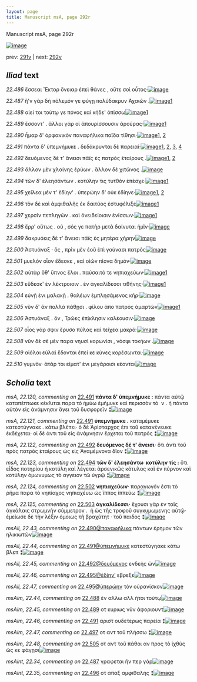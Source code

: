 ```yaml
---
layout: page
title: Manuscript msA, page 292r
---
```


Manuscript msA, page 292r

[![image](http://www.homermultitext.org/iipsrv?OBJ=IIP,1.0&FIF=/project/homer/pyramidal/deepzoom/hmt/vaimg/2017a/VA292RN_0462.tif&WID=100&CVT=JPEG)](http://www.homermultitext.org/ict2/?urn=urn:cite2:hmt:vaimg.2017a:VA292RN_0462)

prev:  [291v](../291v) | next:  [292v](../292v)

## *Iliad* text

*22.486* <a id="22.486"/> ἔσσεαι Ἕκτορ ὄνειαρ ἐπεὶ θάνες , οὔτε σοὶ οὗτος·[![image](http://www.homermultitext.org/iipsrv?OBJ=IIP,1.0&FIF=/project/homer/pyramidal/deepzoom/hmt/vaimg/2017a/VA292RN_0462.tif&RGN=0.1769,0.2140,0.4112,0.03237&WID=1000&CVT=JPEG)](http://www.homermultitext.org/ict2/?urn=urn:cite2:hmt:vaimg.2017a:VA292RN_0462@0.1769,0.2140,0.4112,0.03237)

*22.487* <a id="22.487"/> ἢ'ν γὰρ δὴ πόλεμόν γε φύγῃ πολύδακρυν Ἀχαιῶν .[![image](http://www.homermultitext.org/iipsrv?OBJ=IIP,1.0&FIF=/project/homer/pyramidal/deepzoom/hmt/vaimg/2017a/VA292RN_0462.tif&RGN=0.1713,0.2380,0.4272,0.03112&WID=1000&CVT=JPEG)](http://www.homermultitext.org/ict2/?urn=urn:cite2:hmt:vaimg.2017a:VA292RN_0462@0.1713,0.2380,0.4272,0.03112)[1](#msAint_22.34)

*22.488* <a id="22.488"/> αἰεί τοι τούτῳ γε πόνος καὶ κήδε' ὀπίσσω[![image](http://www.homermultitext.org/iipsrv?OBJ=IIP,1.0&FIF=/project/homer/pyramidal/deepzoom/hmt/vaimg/2017a/VA292RN_0462.tif&RGN=0.1551,0.2640,0.3898,0.01853&WID=1000&CVT=JPEG)](http://www.homermultitext.org/ict2/?urn=urn:cite2:hmt:vaimg.2017a:VA292RN_0462@0.1551,0.2640,0.3898,0.01853)[1](#msAim_22.44)

*22.489* <a id="22.489"/> ἔσσοντ' . ἄλλοι γάρ οἱ ἀπουρίσσουσιν ἀρούρας·[![image](http://www.homermultitext.org/iipsrv?OBJ=IIP,1.0&FIF=/project/homer/pyramidal/deepzoom/hmt/vaimg/2017a/VA292RN_0462.tif&RGN=0.1444,0.2809,0.4274,0.02393&WID=1000&CVT=JPEG)](http://www.homermultitext.org/ict2/?urn=urn:cite2:hmt:vaimg.2017a:VA292RN_0462@0.1444,0.2809,0.4274,0.02393)[1](#msAim_22.45)

*22.490* <a id="22.490"/> ἦμαρ δ' ὀρφανικὸν παναφήλικα παῖδα τίθησι·[![image](http://www.homermultitext.org/iipsrv?OBJ=IIP,1.0&FIF=/project/homer/pyramidal/deepzoom/hmt/vaimg/2017a/VA292RN_0462.tif&RGN=0.1614,0.3015,0.4388,0.02310&WID=1000&CVT=JPEG)](http://www.homermultitext.org/ict2/?urn=urn:cite2:hmt:vaimg.2017a:VA292RN_0462@0.1614,0.3015,0.4388,0.02310)[1](#msA_22.119), [2](#msAil_22.43)

*22.491* <a id="22.491"/> πάντα δ' ὑπεμνήμυκε . δεδάκρυνται δὲ παρειαί·[![image](http://www.homermultitext.org/iipsrv?OBJ=IIP,1.0&FIF=/project/homer/pyramidal/deepzoom/hmt/vaimg/2017a/VA292RN_0462.tif&RGN=0.1603,0.3212,0.4433,0.02227&WID=1000&CVT=JPEG)](http://www.homermultitext.org/ict2/?urn=urn:cite2:hmt:vaimg.2017a:VA292RN_0462@0.1603,0.3212,0.4433,0.02227)[1](#msAil_22.44), [2](#msA_22.121), [3](#msAim_22.46), [4](#msA_22.120)

*22.492* <a id="22.492"/> δευόμενος δέ τ' ἄνεισι πάϊς ἐς πατρὸς ἑταίρους .[![image](http://www.homermultitext.org/iipsrv?OBJ=IIP,1.0&FIF=/project/homer/pyramidal/deepzoom/hmt/vaimg/2017a/VA292RN_0462.tif&RGN=0.1450,0.3369,0.4451,0.02434&WID=1000&CVT=JPEG)](http://www.homermultitext.org/ict2/?urn=urn:cite2:hmt:vaimg.2017a:VA292RN_0462@0.1450,0.3369,0.4451,0.02434)[1](#msA_22.122), [2](#msAil_22.45)

*22.493* <a id="22.493"/> ἄλλον μὲν χλαίνης ἐρύων . ἄλλον δὲ χιτῶνος .[![image](http://www.homermultitext.org/iipsrv?OBJ=IIP,1.0&FIF=/project/homer/pyramidal/deepzoom/hmt/vaimg/2017a/VA292RN_0462.tif&RGN=0.1584,0.3578,0.4226,0.02434&WID=1000&CVT=JPEG)](http://www.homermultitext.org/ict2/?urn=urn:cite2:hmt:vaimg.2017a:VA292RN_0462@0.1584,0.3578,0.4226,0.02434)

*22.494* <a id="22.494"/> τῶν δ' ἐλεησάντων . κοτύλην τις τυτθὸν ἐπέσχε·[![image](http://www.homermultitext.org/iipsrv?OBJ=IIP,1.0&FIF=/project/homer/pyramidal/deepzoom/hmt/vaimg/2017a/VA292RN_0462.tif&RGN=0.1422,0.3775,0.4593,0.02434&WID=1000&CVT=JPEG)](http://www.homermultitext.org/ict2/?urn=urn:cite2:hmt:vaimg.2017a:VA292RN_0462@0.1422,0.3775,0.4593,0.02434)[1](#msA_22.123)

*22.495* <a id="22.495"/> χείλεα μέν τ' ἐδίην' . ὑπερώην δ' οὐκ ἐδίηνε·[![image](http://www.homermultitext.org/iipsrv?OBJ=IIP,1.0&FIF=/project/homer/pyramidal/deepzoom/hmt/vaimg/2017a/VA292RN_0462.tif&RGN=0.1606,0.3960,0.4425,0.02351&WID=1000&CVT=JPEG)](http://www.homermultitext.org/ict2/?urn=urn:cite2:hmt:vaimg.2017a:VA292RN_0462@0.1606,0.3960,0.4425,0.02351)[1](#msAil_22.46), [2](#msAil_22.47)

*22.496* <a id="22.496"/> τὸν δὲ καὶ ἀμφιθαλῆς ἐκ δαιτύος ἐστυφέλιξε[![image](http://www.homermultitext.org/iipsrv?OBJ=IIP,1.0&FIF=/project/homer/pyramidal/deepzoom/hmt/vaimg/2017a/VA292RN_0462.tif&RGN=0.1373,0.4144,0.4709,0.02628&WID=1000&CVT=JPEG)](http://www.homermultitext.org/ict2/?urn=urn:cite2:hmt:vaimg.2017a:VA292RN_0462@0.1373,0.4144,0.4709,0.02628)[1](#msAint_22.35)

*22.497* <a id="22.497"/> χερσὶν πεπληγὼν . καὶ ὀνειδείοισιν ἐνίσσων·[![image](http://www.homermultitext.org/iipsrv?OBJ=IIP,1.0&FIF=/project/homer/pyramidal/deepzoom/hmt/vaimg/2017a/VA292RN_0462.tif&RGN=0.1548,0.4354,0.4263,0.02379&WID=1000&CVT=JPEG)](http://www.homermultitext.org/ict2/?urn=urn:cite2:hmt:vaimg.2017a:VA292RN_0462@0.1548,0.4354,0.4263,0.02379)[1](#msAim_22.47)

*22.498* <a id="22.498"/> ἔρρ' οὕτως . οὐ , σός γε πατὴρ μετὰ δαίνυται ἡμῖν·[![image](http://www.homermultitext.org/iipsrv?OBJ=IIP,1.0&FIF=/project/homer/pyramidal/deepzoom/hmt/vaimg/2017a/VA292RN_0462.tif&RGN=0.1538,0.4550,0.4405,0.02254&WID=1000&CVT=JPEG)](http://www.homermultitext.org/ict2/?urn=urn:cite2:hmt:vaimg.2017a:VA292RN_0462@0.1538,0.4550,0.4405,0.02254)

*22.499* <a id="22.499"/> δακρυόεις δέ τ' ἄνεισι πάϊς ἐς μητέρα χήρην[![image](http://www.homermultitext.org/iipsrv?OBJ=IIP,1.0&FIF=/project/homer/pyramidal/deepzoom/hmt/vaimg/2017a/VA292RN_0462.tif&RGN=0.1575,0.4736,0.4191,0.02407&WID=1000&CVT=JPEG)](http://www.homermultitext.org/ict2/?urn=urn:cite2:hmt:vaimg.2017a:VA292RN_0462@0.1575,0.4736,0.4191,0.02407)

*22.500* <a id="22.500"/> Ἀστυάναξ · ὃς , πρὶν μὲν ἑοῦ ἐπὶ γούνασι πατρὸς[![image](http://www.homermultitext.org/iipsrv?OBJ=IIP,1.0&FIF=/project/homer/pyramidal/deepzoom/hmt/vaimg/2017a/VA292RN_0462.tif&RGN=0.1837,0.4913,0.4158,0.02531&WID=1000&CVT=JPEG)](http://www.homermultitext.org/ict2/?urn=urn:cite2:hmt:vaimg.2017a:VA292RN_0462@0.1837,0.4913,0.4158,0.02531)

*22.501* <a id="22.501"/> μυελὸν οἶον ἔδεσκε , καὶ οἰῶν πίονα δημόν·[![image](http://www.homermultitext.org/iipsrv?OBJ=IIP,1.0&FIF=/project/homer/pyramidal/deepzoom/hmt/vaimg/2017a/VA292RN_0462.tif&RGN=0.1864,0.5133,0.4062,0.02047&WID=1000&CVT=JPEG)](http://www.homermultitext.org/ict2/?urn=urn:cite2:hmt:vaimg.2017a:VA292RN_0462@0.1864,0.5133,0.4062,0.02047)

*22.502* <a id="22.502"/> αὐτὰρ ὅθ' ὕπνος ἕλοι . παύσαιτό τε νηπιαχεύων·[![image](http://www.homermultitext.org/iipsrv?OBJ=IIP,1.0&FIF=/project/homer/pyramidal/deepzoom/hmt/vaimg/2017a/VA292RN_0462.tif&RGN=0.1826,0.5285,0.4335,0.02642&WID=1000&CVT=JPEG)](http://www.homermultitext.org/ict2/?urn=urn:cite2:hmt:vaimg.2017a:VA292RN_0462@0.1826,0.5285,0.4335,0.02642)[1](#msA_22.124)

*22.503* <a id="22.503"/> εὕδεσκ' ἐν λέκτροισιν . ἐν ἀγκαλίδεσσι τιθήνης·[![image](http://www.homermultitext.org/iipsrv?OBJ=IIP,1.0&FIF=/project/homer/pyramidal/deepzoom/hmt/vaimg/2017a/VA292RN_0462.tif&RGN=0.1842,0.5474,0.4147,0.02324&WID=1000&CVT=JPEG)](http://www.homermultitext.org/ict2/?urn=urn:cite2:hmt:vaimg.2017a:VA292RN_0462@0.1842,0.5474,0.4147,0.02324)[1](#msA_22.125)

*22.504* <a id="22.504"/> εὐνῇ ἐνι μαλακῇ . θαλέων ἐμπλησάμενος κῆρ·[![image](http://www.homermultitext.org/iipsrv?OBJ=IIP,1.0&FIF=/project/homer/pyramidal/deepzoom/hmt/vaimg/2017a/VA292RN_0462.tif&RGN=0.1826,0.5654,0.4495,0.02614&WID=1000&CVT=JPEG)](http://www.homermultitext.org/ict2/?urn=urn:cite2:hmt:vaimg.2017a:VA292RN_0462@0.1826,0.5654,0.4495,0.02614)

*22.505* <a id="22.505"/> νῦν δ' ἂν πολλὰ πάθῃσι . φίλου ἀπο πατρὸς ἁμαρτὼν[![image](http://www.homermultitext.org/iipsrv?OBJ=IIP,1.0&FIF=/project/homer/pyramidal/deepzoom/hmt/vaimg/2017a/VA292RN_0462.tif&RGN=0.1595,0.5844,0.4720,0.02683&WID=1000&CVT=JPEG)](http://www.homermultitext.org/ict2/?urn=urn:cite2:hmt:vaimg.2017a:VA292RN_0462@0.1595,0.5844,0.4720,0.02683)[1](#msAim_22.48)

*22.506* <a id="22.506"/> Ἀστυάναξ . ὃν , Τρῶες ἐπίκλησιν καλέουσιν·[![image](http://www.homermultitext.org/iipsrv?OBJ=IIP,1.0&FIF=/project/homer/pyramidal/deepzoom/hmt/vaimg/2017a/VA292RN_0462.tif&RGN=0.1853,0.6055,0.3978,0.02642&WID=1000&CVT=JPEG)](http://www.homermultitext.org/ict2/?urn=urn:cite2:hmt:vaimg.2017a:VA292RN_0462@0.1853,0.6055,0.3978,0.02642)

*22.507* <a id="22.507"/> οἶος γάρ σφιν ἔρυσο πύλας καὶ τείχεα μακρά·[![image](http://www.homermultitext.org/iipsrv?OBJ=IIP,1.0&FIF=/project/homer/pyramidal/deepzoom/hmt/vaimg/2017a/VA292RN_0462.tif&RGN=0.1864,0.6245,0.4046,0.02213&WID=1000&CVT=JPEG)](http://www.homermultitext.org/ict2/?urn=urn:cite2:hmt:vaimg.2017a:VA292RN_0462@0.1864,0.6245,0.4046,0.02213)

*22.508* <a id="22.508"/> νῦν δὲ σὲ μὲν παρα νηυσὶ κορωνίσι , νόσφι τοκήων .[![image](http://www.homermultitext.org/iipsrv?OBJ=IIP,1.0&FIF=/project/homer/pyramidal/deepzoom/hmt/vaimg/2017a/VA292RN_0462.tif&RGN=0.1868,0.6445,0.4265,0.02241&WID=1000&CVT=JPEG)](http://www.homermultitext.org/ict2/?urn=urn:cite2:hmt:vaimg.2017a:VA292RN_0462@0.1868,0.6445,0.4265,0.02241)

*22.509* <a id="22.509"/> αἰόλαι εὐλαὶ ἔδονται ἐπεί κε κύνες κορέσωνται·[![image](http://www.homermultitext.org/iipsrv?OBJ=IIP,1.0&FIF=/project/homer/pyramidal/deepzoom/hmt/vaimg/2017a/VA292RN_0462.tif&RGN=0.1864,0.6638,0.4340,0.02172&WID=1000&CVT=JPEG)](http://www.homermultitext.org/ict2/?urn=urn:cite2:hmt:vaimg.2017a:VA292RN_0462@0.1864,0.6638,0.4340,0.02172)

*22.510* <a id="22.510"/> γυμνὸν· ἀτάρ τοι είματ' ἐνι μεγάροισι κέονται[![image](http://www.homermultitext.org/iipsrv?OBJ=IIP,1.0&FIF=/project/homer/pyramidal/deepzoom/hmt/vaimg/2017a/VA292RN_0462.tif&RGN=0.1800,0.6830,0.4169,0.03250&WID=1000&CVT=JPEG)](http://www.homermultitext.org/ict2/?urn=urn:cite2:hmt:vaimg.2017a:VA292RN_0462@0.1800,0.6830,0.4169,0.03250)

## *Scholia* text

*msA, 22.120, commenting on* [22.491](#22.491)  <a id="msA_22.120"/> **πάντα δ' ὑπεμνήμυκε :** πάντα αὐτῷ καταπέπτωκε κέκλιται παρα τὸ ἠμύω ἐμήμυκε καὶ περισσὸν τὸ  ν . ἠ πάντα αὐτὸν εἰς ἀνάμνησιν ἄγει τοῦ δυσφορεῖν ⁑[![image](http://www.homermultitext.org/iipsrv?OBJ=IIP,1.0&FIF=/project/homer/pyramidal/deepzoom/hmt/vaimg/2017a/VA292RN_0462.tif&RGN=0.1888,0.1068,0.6148,0.08658&WID=1000&CVT=JPEG)](http://www.homermultitext.org/ict2/?urn=urn:cite2:hmt:vaimg.2017a:VA292RN_0462@0.1888,0.1068,0.6148,0.08658)

*msA, 22.121, commenting on* [22.491](#22.491)  <a id="msA_22.121"/> **ὑπεμνήμυκε .** καταμέμυκε κατεστύγνακε . κάτω βλέπει· ὁ δὲ Ἀρίσταρχος ἐπι τοῦ κατανένευκε ἐκδέχεται· οἱ δὲ ἀντι τοῦ εἰς ἀνάμνησιν ἔρχεται τοῦ πατρός ⁑[![image](http://www.homermultitext.org/iipsrv?OBJ=IIP,1.0&FIF=/project/homer/pyramidal/deepzoom/hmt/vaimg/2017a/VA292RN_0462.tif&RGN=0.1940,0.1849,0.6190,0.06252&WID=1000&CVT=JPEG)](http://www.homermultitext.org/ict2/?urn=urn:cite2:hmt:vaimg.2017a:VA292RN_0462@0.1940,0.1849,0.6190,0.06252)

*msA, 22.122, commenting on* [22.492](#22.492)  <a id="msA_22.122"/> **δευόμενος δέ τ' ἄνεισι·** ὅτι ἀντι τοῦ πρὸς πατρὸς ἑταίρους ὡς εἰς Ἀγαμέμνονα δῖον ⁑[![image](http://www.homermultitext.org/iipsrv?OBJ=IIP,1.0&FIF=/project/homer/pyramidal/deepzoom/hmt/vaimg/2017a/VA292RN_0462.tif&RGN=0.6069,0.2447,0.1990,0.06113&WID=1000&CVT=JPEG)](http://www.homermultitext.org/ict2/?urn=urn:cite2:hmt:vaimg.2017a:VA292RN_0462@0.6069,0.2447,0.1990,0.06113)

*msA, 22.123, commenting on* [22.494](#22.494)  <a id="msA_22.123"/> **τῶν δ' ἐλεησάντω  κοτύλην τίς :** ὅτι εἶδος ποτηρίου ἡ κοτύλη καὶ λέγεται ἀρσενικῶς κότυλος καὶ ἐν πύρνον καὶ κοτύλην ὁμωνυμως τὸ αγγειον τῶ ὑγρῷ ⁑[![image](http://www.homermultitext.org/iipsrv?OBJ=IIP,1.0&FIF=/project/homer/pyramidal/deepzoom/hmt/vaimg/2017a/VA292RN_0462.tif&RGN=0.6170,0.2999,0.1907,0.06667&WID=1000&CVT=JPEG)](http://www.homermultitext.org/ict2/?urn=urn:cite2:hmt:vaimg.2017a:VA292RN_0462@0.6170,0.2999,0.1907,0.06667)

*msA, 22.124, commenting on* [22.502](#22.502)  <a id="msA_22.124"/> **νηπιαχεύων·** παραγωγόν ἐστι τὸ ῥῆμα παρα τὸ νηπίαχος νηπιαχέυω ὡς ἵππος ἱππεύω ⁑[![image](http://www.homermultitext.org/iipsrv?OBJ=IIP,1.0&FIF=/project/homer/pyramidal/deepzoom/hmt/vaimg/2017a/VA292RN_0462.tif&RGN=0.6151,0.3632,0.1957,0.04454&WID=1000&CVT=JPEG)](http://www.homermultitext.org/ict2/?urn=urn:cite2:hmt:vaimg.2017a:VA292RN_0462@0.6151,0.3632,0.1957,0.04454)

*msA, 22.125, commenting on* [22.503](#22.503)  <a id="msA_22.125"/> **ἀγκαλίδεσσι·** ἔχουσι γὰρ ἐν ταῖς ἀγκάλαις στρωμνὴν σύμμετρον .  ἠ ὡς τῆς τροφοῦ συγκυμωμενης αὐτῷ· ἐμείωσε δὲ τὴν λέξιν ὁμοιως τῆ βραχύτητ · τοῦ παιδος ⁑[![image](http://www.homermultitext.org/iipsrv?OBJ=IIP,1.0&FIF=/project/homer/pyramidal/deepzoom/hmt/vaimg/2017a/VA292RN_0462.tif&RGN=0.6148,0.3941,0.2109,0.05947&WID=1000&CVT=JPEG)](http://www.homermultitext.org/ict2/?urn=urn:cite2:hmt:vaimg.2017a:VA292RN_0462@0.6148,0.3941,0.2109,0.05947)

*msAil, 22.43, commenting on* [22.490@παναφήλικα](#22.490@παναφήλικα)  <a id="msAil_22.43"/> πάντων έρημον τῶν ηλικιωτῶν[![image](http://www.homermultitext.org/iipsrv?OBJ=IIP,1.0&FIF=/project/homer/pyramidal/deepzoom/hmt/vaimg/2017a/VA292RN_0462.tif&RGN=0.3745,0.2994,0.09156,0.008575&WID=1000&CVT=JPEG)](http://www.homermultitext.org/ict2/?urn=urn:cite2:hmt:vaimg.2017a:VA292RN_0462@0.3745,0.2994,0.09156,0.008575)

*msAil, 22.44, commenting on* [22.491@ὑπεμνήμυκε](#22.491@ὑπεμνήμυκε)  <a id="msAil_22.44"/> κατεστύγηακε κάτω βλεπ ⁑[![image](http://www.homermultitext.org/iipsrv?OBJ=IIP,1.0&FIF=/project/homer/pyramidal/deepzoom/hmt/vaimg/2017a/VA292RN_0462.tif&RGN=0.2996,0.3173,0.1052,0.008852&WID=1000&CVT=JPEG)](http://www.homermultitext.org/ict2/?urn=urn:cite2:hmt:vaimg.2017a:VA292RN_0462@0.2996,0.3173,0.1052,0.008852)

*msAil, 22.45, commenting on* [22.492@δευόμενος](#22.492@δευόμενος)  <a id="msAil_22.45"/> ενδεὴς ὼν[![image](http://www.homermultitext.org/iipsrv?OBJ=IIP,1.0&FIF=/project/homer/pyramidal/deepzoom/hmt/vaimg/2017a/VA292RN_0462.tif&RGN=0.2225,0.3350,0.05140,0.008437&WID=1000&CVT=JPEG)](http://www.homermultitext.org/ict2/?urn=urn:cite2:hmt:vaimg.2017a:VA292RN_0462@0.2225,0.3350,0.05140,0.008437)

*msAil, 22.46, commenting on* [22.495@ἐδίην’](#22.495@ἐδίην’)  <a id="msAil_22.46"/> εβρεξε[![image](http://www.homermultitext.org/iipsrv?OBJ=IIP,1.0&FIF=/project/homer/pyramidal/deepzoom/hmt/vaimg/2017a/VA292RN_0462.tif&RGN=0.3382,0.3932,0.03003,0.008437&WID=1000&CVT=JPEG)](http://www.homermultitext.org/ict2/?urn=urn:cite2:hmt:vaimg.2017a:VA292RN_0462@0.3382,0.3932,0.03003,0.008437)

*msAil, 22.47, commenting on* [22.495@ὑπερώην](#22.495@ὑπερώην)  <a id="msAil_22.47"/> τὸν οὐρανίσκον[![image](http://www.homermultitext.org/iipsrv?OBJ=IIP,1.0&FIF=/project/homer/pyramidal/deepzoom/hmt/vaimg/2017a/VA292RN_0462.tif&RGN=0.4099,0.3942,0.06522,0.009820&WID=1000&CVT=JPEG)](http://www.homermultitext.org/ict2/?urn=urn:cite2:hmt:vaimg.2017a:VA292RN_0462@0.4099,0.3942,0.06522,0.009820)

*msAim, 22.44, commenting on* [22.488](#22.488)  <a id="msAim_22.44"/> ἐν αλλω αλλ ήτοι τούτῳ[![image](http://www.homermultitext.org/iipsrv?OBJ=IIP,1.0&FIF=/project/homer/pyramidal/deepzoom/hmt/vaimg/2017a/VA292RN_0462.tif&RGN=0.5444,0.2678,0.06872,0.02089&WID=1000&CVT=JPEG)](http://www.homermultitext.org/ict2/?urn=urn:cite2:hmt:vaimg.2017a:VA292RN_0462@0.5444,0.2678,0.06872,0.02089)

*msAim, 22.45, commenting on* [22.489](#22.489)  <a id="msAim_22.45"/> οτ κυριως νῦν ἀφοριουντ[![image](http://www.homermultitext.org/iipsrv?OBJ=IIP,1.0&FIF=/project/homer/pyramidal/deepzoom/hmt/vaimg/2017a/VA292RN_0462.tif&RGN=0.5687,0.2873,0.04643,0.01964&WID=1000&CVT=JPEG)](http://www.homermultitext.org/ict2/?urn=urn:cite2:hmt:vaimg.2017a:VA292RN_0462@0.5687,0.2873,0.04643,0.01964)

*msAim, 22.46, commenting on* [22.491](#22.491)  <a id="msAim_22.46"/> αριστ ουδετερως παρεία ⁑[![image](http://www.homermultitext.org/iipsrv?OBJ=IIP,1.0&FIF=/project/homer/pyramidal/deepzoom/hmt/vaimg/2017a/VA292RN_0462.tif&RGN=0.5965,0.3249,0.02542,0.03444&WID=1000&CVT=JPEG)](http://www.homermultitext.org/ict2/?urn=urn:cite2:hmt:vaimg.2017a:VA292RN_0462@0.5965,0.3249,0.02542,0.03444)

*msAim, 22.47, commenting on* [22.497](#22.497)  <a id="msAim_22.47"/> οτ αντ τοῦ πλήσσω ⁑[![image](http://www.homermultitext.org/iipsrv?OBJ=IIP,1.0&FIF=/project/homer/pyramidal/deepzoom/hmt/vaimg/2017a/VA292RN_0462.tif&RGN=0.5818,0.4347,0.03206,0.04232&WID=1000&CVT=JPEG)](http://www.homermultitext.org/ict2/?urn=urn:cite2:hmt:vaimg.2017a:VA292RN_0462@0.5818,0.4347,0.03206,0.04232)

*msAim, 22.48, commenting on* [22.505](#22.505)  <a id="msAim_22.48"/> οτ αντ τοῦ πάθοι αν προς τὸ ἰχθὺς ὥς κε φάγῃσι[![image](http://www.homermultitext.org/iipsrv?OBJ=IIP,1.0&FIF=/project/homer/pyramidal/deepzoom/hmt/vaimg/2017a/VA292RN_0462.tif&RGN=0.6371,0.5841,0.1297,0.02573&WID=1000&CVT=JPEG)](http://www.homermultitext.org/ict2/?urn=urn:cite2:hmt:vaimg.2017a:VA292RN_0462@0.6371,0.5841,0.1297,0.02573)

*msAint, 22.34, commenting on* [22.487](#22.487)  <a id="msAint_22.34"/> γραφεται ἢν περ γὰρ[![image](http://www.homermultitext.org/iipsrv?OBJ=IIP,1.0&FIF=/project/homer/pyramidal/deepzoom/hmt/vaimg/2017a/VA292RN_0462.tif&RGN=0.1308,0.2415,0.05269,0.02158&WID=1000&CVT=JPEG)](http://www.homermultitext.org/ict2/?urn=urn:cite2:hmt:vaimg.2017a:VA292RN_0462@0.1308,0.2415,0.05269,0.02158)

*msAint, 22.35, commenting on* [22.496](#22.496)  <a id="msAint_22.35"/> οτ ἀπαξ αμφιθαλής ⁑[![image](http://www.homermultitext.org/iipsrv?OBJ=IIP,1.0&FIF=/project/homer/pyramidal/deepzoom/hmt/vaimg/2017a/VA292RN_0462.tif&RGN=0.1034,0.4174,0.06006,0.02822&WID=1000&CVT=JPEG)](http://www.homermultitext.org/ict2/?urn=urn:cite2:hmt:vaimg.2017a:VA292RN_0462@0.1034,0.4174,0.06006,0.02822)